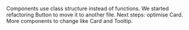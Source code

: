 Components use class structure instead of functions.
We started refactoring Button to move it to another file.
Next steps: optimise Card.
More components to change like Card and Tooltip.